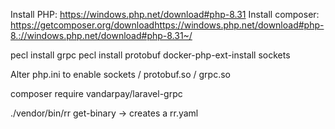 Install PHP: https://windows.php.net/download#php-8.31
Install composer: https://getcomposer.org/downloadhttps://windows.php.net/download#php-8.://windows.php.net/download#php-8.31~/

pecl install grpc
pecl install protobuf
docker-php-ext-install sockets

Alter php.ini to enable sockets / protobuf.so / grpc.so

composer require vandarpay/laravel-grpc

./vendor/bin/rr get-binary -> creates a rr.yaml
